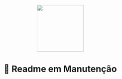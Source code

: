 <p align="center">
<img src="https://simpleicons.org/icons/php.svg" height="150"/>
</p>
<h1 align="center">🔗 Readme em Manutenção</h1>


